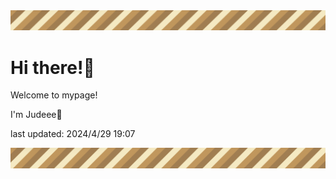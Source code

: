 <!-- Header image -->
<img src="./pokemon/pokemon_8.png" width="1000">

# Hi there!👋

Welcome to mypage!

I'm Judeee🐷

last updated: 2024/4/29 19:07

<!-- Footer image -->
<img src="./pokemon/pokemon_8.png" width="1000">
